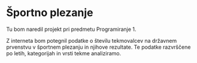 ﻿# Športno plezanje

Tu bom naredil projekt pri predmetu Programiranje 1.

Z interneta bom potegnil podatke o številu tekmovalcev na državnem prvenstvu v športnem plezanju in njihove rezultate. Te podatke razvrščene po letih, kategorijah in vrsti tekme analiziramo.
